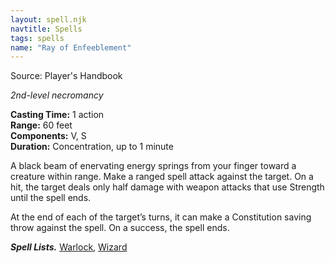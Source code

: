 ```yaml
---
layout: spell.njk
navtitle: Spells
tags: spells
name: "Ray of Enfeeblement"
---
```

Source: Player's Handbook

_2nd-level necromancy_

**Casting Time:** 1 action  
**Range:** 60 feet  
**Components:** V, S  
**Duration:** Concentration, up to 1 minute

A black beam of enervating energy springs from your finger toward a creature within range. Make a ranged spell attack against the target. On a hit, the target deals only half damage with weapon attacks that use Strength until the spell ends.

At the end of each of the target’s turns, it can make a Constitution saving throw against the spell. On a success, the spell ends.

**_Spell Lists._** [Warlock](http://dnd5e.wikidot.com/spells:warlock), [Wizard](http://dnd5e.wikidot.com/spells:wizard)